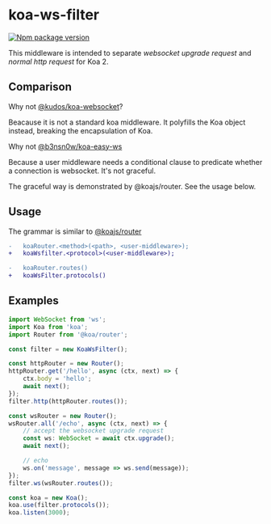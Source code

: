 # koa-ws-filter

[![Npm package version](https://badgen.net/npm/v/@zimtsui/koa-ws-filter)](https://www.npmjs.com/package/@zimtsui/koa-ws-filter)

This middleware is intended to separate *websocket upgrade request* and *normal http request* for Koa 2.

## Comparison

Why not [@kudos/koa-websocket](https://github.com/kudos/koa-websocket)?

Beacause it is not a standard koa middleware. It polyfills the Koa object instead, breaking the encapsulation of Koa.

Why not [@b3nsn0w/koa-easy-ws](https://github.com/b3nsn0w/koa-easy-ws)

Because a user middleware needs a conditional clause to predicate whether a connection is websocket. It's not graceful.

The graceful way is demonstrated by @koajs/router. See the usage below.

## Usage

The grammar is similar to [@koajs/router](https://github.com/koajs/router)

```diff
-   koaRouter.<method>(<path>, <user-middleware>);
+   koaWsfilter.<protocol>(<user-middleware>);

-   koaRouter.routes()
+   koaWsFilter.protocols()
```

## Examples

```ts
import WebSocket from 'ws';
import Koa from 'koa';
import Router from '@koa/router';

const filter = new KoaWsFilter();

const httpRouter = new Router();
httpRouter.get('/hello', async (ctx, next) => {
    ctx.body = 'hello';
    await next();
});
filter.http(httpRouter.routes());

const wsRouter = new Router();
wsRouter.all('/echo', async (ctx, next) => {
    // accept the websocket upgrade request
    const ws: WebSocket = await ctx.upgrade();
    await next();

    // echo
    ws.on('message', message => ws.send(message));
});
filter.ws(wsRouter.routes());

const koa = new Koa();
koa.use(filter.protocols());
koa.listen(3000);
```
